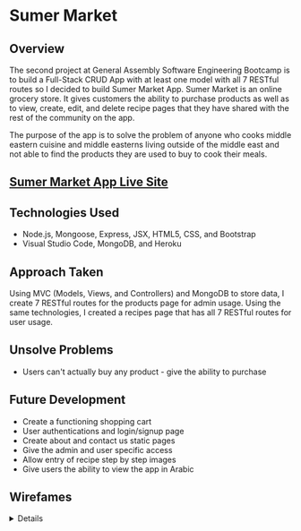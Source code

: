 # Sumer Market

## Overview

The second project at General Assembly Software Engineering Bootcamp is to build a Full-Stack CRUD App with at least one model with all 7 RESTful routes so I decided to build Sumer Market App. Sumer Market is an online grocery store. It gives customers the ability to purchase products as well as to view, create, edit, and delete recipe pages that they have shared with the rest of the community on the app. 

The purpose of the app is to solve the problem of anyone who cooks middle eastern cuisine and middle easterns living outside of the middle east and not able to find the products they are used to buy to cook their meals.

## [Sumer Market App Live Site](https://sumer-market.herokuapp.com/)

## Technologies Used
- Node.js, Mongoose, Express, JSX, HTML5, CSS, and Bootstrap
- Visual Studio Code, MongoDB, and Heroku 

## Approach Taken
Using MVC (Models, Views, and Controllers) and MongoDB to store data, I create 7 RESTful routes for the products page for admin usage. Using the same technologies, I created a recipes page that has all 7 RESTful routes for user usage.

## Unsolve Problems
- Users can't actually buy any product - give the ability to purchase

## Future Development
- Create a functioning shopping cart
- User authentications and login/signup page
- Create about and contact us static pages
- Give the admin and user specific access
- Allow entry of recipe step by step images
- Give users the ability to view the app in Arabic

## Wirefames
<details><summar><strong>Sumer Market Wirefames</strong></summary>
![home](img/home.png)
![product index](img/product-index.png)
![product show](img/product-show.png)
![edit](img/edit.png)
![recipe index](img/recipe-index.png)
![recipe show](img/recipe-show.png)
</details>
